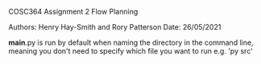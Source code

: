COSC364 Assignment 2
Flow Planning

Authors: Henry Hay-Smith and Rory Patterson
Date: 26/05/2021

__main__.py is run by default when naming the directory in the command line, meaning you don't need to specify
which file you want to run
e.g. 'py src'
